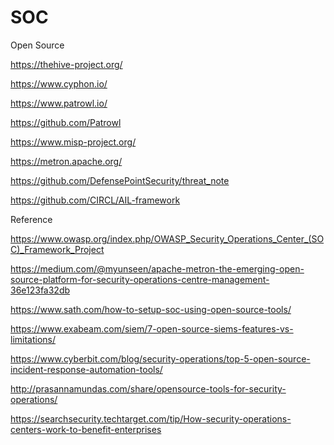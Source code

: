 # SOC


Open Source

https://thehive-project.org/

https://www.cyphon.io/

https://www.patrowl.io/

https://github.com/Patrowl

https://www.misp-project.org/

https://metron.apache.org/

https://github.com/DefensePointSecurity/threat_note

https://github.com/CIRCL/AIL-framework



Reference

https://www.owasp.org/index.php/OWASP_Security_Operations_Center_(SOC)_Framework_Project

https://medium.com/@myunseen/apache-metron-the-emerging-open-source-platform-for-security-operations-centre-management-36e123fa32db


https://www.sath.com/how-to-setup-soc-using-open-source-tools/

https://www.exabeam.com/siem/7-open-source-siems-features-vs-limitations/

https://www.cyberbit.com/blog/security-operations/top-5-open-source-incident-response-automation-tools/

http://prasannamundas.com/share/opensource-tools-for-security-operations/

https://searchsecurity.techtarget.com/tip/How-security-operations-centers-work-to-benefit-enterprises

